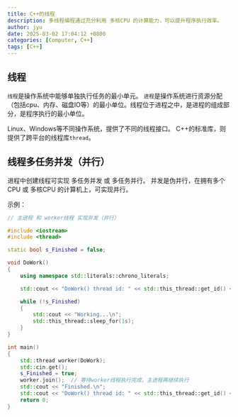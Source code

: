 ```yaml
---
title: C++的线程
description: 多线程编程通过充分利用 多核CPU 的计算能力，可以提升程序执行效率。
author: jyu
date: 2025-03-02 17:04:12 +0800
categories: [Computer, C++]
tags: [C++]
---
```


## 线程

`线程`是操作系统中能够单独执行任务的最小单元。
`进程`是操作系统进行资源分配（包括cpu、内存、磁盘IO等）的最小单位。线程位于进程之中，是进程的组成部分，是程序执行的最小单位。

Linux、Windows等不同操作系统，提供了不同的线程接口。
C++的标准库，则提供了跨平台的线程库`thread`。

## 线程多任务并发（并行）

进程中创建线程可实现 多任务并发 或 多任务并行。
并发是伪并行，在拥有多个CPU 或 多核CPU 的计算机上，可实现并行。

示例：
```cpp
// 主进程 和 worker线程 实现并发（并行）

#include <iostream>
#include <thread>

static bool s_Finished = false;

void DoWork()
{
    using namespace std::literals::chrono_literals;

    std::cout << "DoWork() thread id: " << std::this_thread::get_id() << std::endl;

    while (!s_Finished)
    {
        std::cout << "Working...\n";
        std::this_thread::sleep_for(1s);
    }
}

int main()
{
    std::thread worker(DoWork);
    std::cin.get();
    s_Finished = true;
    worker.join();  // 等待worker线程执行完成，主进程再继续执行
    std::cout << "Finished.\n";
    std::cout << "DoWork() thread id: " << std::this_thread::get_id() << std::endl;
    return 0;
}
```

